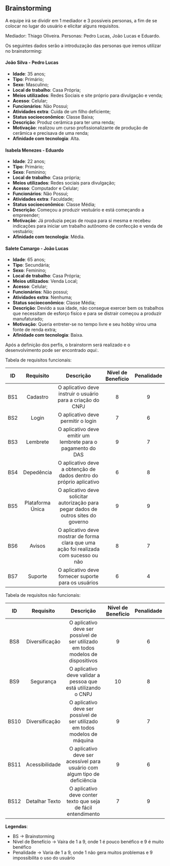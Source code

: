 ## Brainstorming

A equipe irá se dividir em 1 mediador e 3 possíveis personas, a fim de se colocar no lugar do usuário e elicitar alguns requisitos.

Mediador: Thiago Oliveira.
Personas: Pedro Lucas, João Lucas e Eduardo.

Os seguintes dados serão a introduzação das personas que iremos utilizar no brainstorming:

#### João Silva - Pedro Lucas
* **Idade**: 35 anos;
* **Tipo**: Primário;
* **Sexo**: Masculino;
* **Local de trabalho**: Casa Própria;
* **Meios utilizados**: Redes Sociais e site próprio para divulgação e venda;
* **Acesso**: Celular;
* **Funcionários**: Não Possui;
* **Atividades extra**: Cuida de um filho deficiente;
* **Status socioeconômico**: Classe Baixa;
* **Descrição**: Produz cerâmica para ter uma renda;
* **Motivação**: realizou um curso profissionalizante de produção de cerâmica e precisava de uma renda;
* **Afinidade com tecnologia**: Alta.

#### Isabela Menezes - Eduardo
* **Idade**: 22 anos;
* **Tipo**: Primário;
* **Sexo**: Feminino;
* **Local de trabalho**: Casa própria;
* **Meios utilizados**: Redes sociais para divulgação;
* **Acesso**: Computador e Celular;
* **Funcionários**: Não Possui;
* **Atividades extra**: Faculdade;
* **Status socioeconômico**: Classe Média;
* **Descrição**: Começou a produzir vestuário e está começando a empreender;
* **Motivação**: Já produzia peças de roupa para si mesma e recebeu indicações para iniciar um trabalho autônomo de confecção e venda de vestuário;
* **Afinidade com tecnologia**: Média.

#### Salete Camargo - João Lucas
* **Idade**: 65 anos;
* **Tipo**: Secundária;
* **Sexo**: Feminino;
* **Local de trabalho**: Casa Própria;
* **Meios utilizados**: Venda Local;
* **Acesso**: Celular;
* **Funcionários**: Não possui;
* **Atividades extra**: Nenhuma;
* **Status socioeconômico**: Classe Média;
* **Descrição**: Devido a sua idade, não consegue exercer bem os trabalhos que necessitam de esforço fisíco e para se distrair começou a produzir manufaturado;
* **Motivação**: Queria entreter-se no tempo livre e seu hobby virou uma fonte de renda extra;
* **Afinidade com tecnologia**: Baixa.

Após a definição dos perfis, o brainstorm será realizado e o desenvolvimento pode ser encontrado *aqui:*.

Tabela de requisitos funcionais:

|ID|Requisito|Descrição|Nível de Benefício| Penalidade |
| :----------: |:----------:| :------: | :-----------: | :---------: |
|BS1|Cadastro|O aplicativo deve instruir o usuário para a criação do CNPJ|8|9|
|BS2|Login|O aplicativo deve permitir o login|7|6|
|BS3|Lembrete|O aplicativo deve emitir um lembrete para o pagamento do DAS|9|7|
|BS4|Depedência|O aplicativo deve a obtenção de dados dentro do próprio aplicativo|6|8|
|BS5|Plataforma Única|O aplicativo deve solicitar autorização para pegar dados de outros sites do governo|9|9|
|BS6|Avisos|O aplicativo deve mostrar de forma clara que uma ação foi realizada com sucesso ou não|8|7|
|BS7|Suporte|O aplicativo deve fornecer suporte para os usuários|6|4|


Tabela de requisitos não funcionais:

|ID|Requisito|Descrição|Nível de Benefício| Penalidade |
| :----------: |:----------:| :------: | :-----------: | :---------: |
|BS8|Diversificação|O aplicativo deve ser possível de ser utilizado em todos modelos de dispositivos|9|6|
|BS9|Segurança|O aplicativo deve validar a pessoa que está utilizando o CNPJ|10|8|
|BS10|Diversificação|O aplicativo deve ser possível de ser utilizado em todos modelos de máquina|9|7|
|BS11|Acessibilidade|O aplicativo deve ser acessível para usuário com algum tipo de deficiência|9|6|
|BS12|Detalhar Texto|O aplicativo deve conter texto que seja de fácil entendimento|7|9|

**Legendas**:
* BS -> Brainstorming
* Nível de Benefício -> Vaira de 1 a 9, onde 1 é pouco benéfico e 9 é muito benéfico
* Penalidade -> Varia de 1 a 9, onde 1 não gera muitos problemas e 9 impossibilita o uso do usuário
